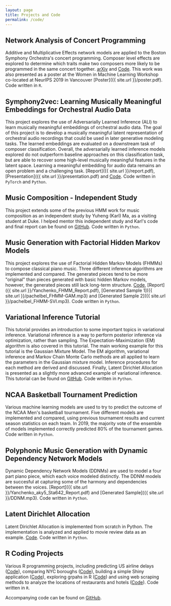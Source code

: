 ```yaml
---
layout: page
title: Projects and Code
permalink: /code/
---
```



## Network Analysis of Concert Programming
Additive and Multiplicative Effects network models are applied to the Boston Symphony Orchestra's concert programming. Composer level effects are explored to determine which traits make two composers more likely to be programmed in the same concert together. [arXiv](https://arxiv.org/abs/2009.07887) and [Code](https://github.com/aky4wn/Network-Programming).  This work was also presented as a poster at the Women in Machine Learning Workshop co-located at NeurIPS 2019 in Vancouver  [Poster]({{ site.url }}/poster.pdf). Code written in ``R``.


## Symphony2vec: Learning Musically Meaningful Embeddings for Orchestral Audio Data
This project explores the use of Adversarially Learned Inference (ALI) to learn musically meaningful embeddings of orchestral audio data. The goal of this project is to develop a musically meaningful latent representation of orchestral audio recordings that could be used in later generative modeling tasks. The learned embeddings are evaluated on a downstream task of
composer classification. Overall, the adversarially learned inference models explored do not outperform baseline approaches on this classification task, but are able to recover some high-level musically meaningful features in the latent space. Learning a meaningful embedding for audio data remains an open problem and a challenging task. [Report]({{ site.url }}/report.pdf), [Presentation]({{ site.url }}/presentation.pdf) and [Code](https://github.com/aky4wn/Symphony2vec). Code written in ``PyTorch`` and ``Python``.

## Music Composition - Independent Study
This project extends some of the previous HMM work for music composition as an independent study by Yuheng (Karl) Ma, as a visiting student at Duke.  I helped mentor this independent study and Karl's code and final report can be found on [GitHub](https://github.com/aky4wn/Music_Composition-Independent_Study). Code written in ``Python``.

## Music Generation with Factorial Hidden Markov Models
This project explores the use of Factorial Hidden Markov Models (FHMMs) to compose classical piano music.  Three different inference algorithms are implemented and compared. The generated pieces tend to be more "original" than pieces generated with basic hidden Markov models, however, the generated pieces still lack  long-term structure.  [Code](https://github.com/aky4wn/Sta863_FHMM), [Report]({{ site.url }}/Yanchenko_FHMM_Report.pdf), [Generated Sample 1]({{ site.url }}/pachelbel_FHMM-GAM.mp3) and [Generated Sample 2]({{ site.url }}/pachelbel_FHMM-SVI.mp3). Code written in ``Python``.

## Variational Inference Tutorial
This tutorial provides an introduction to some important topics in variational inference.  Variational inference is a way to perform posterior inference via optimization, rather than sampling.  The Expectation-Maximization (EM) algorithm is also covered in this tutorial.  The main working example for this tutorial is the Gaussian Mixture Model.  The EM algorithm, variational inference and Markov Chain Monte Carlo methods are all applied to learn the parameters in the Gaussian mixture model.  Inference procedures for each method are derived and discussed. Finally, Latent Dirichlet Allocation is presented as a slightly more advanced example of variational inference.  This tutorial can be found on [GitHub](https://github.com/aky4wn/Tutorials/tree/master/Variational_Inference). Code written in ``Python``.

## NCAA Basketball Tournament Prediction
Various machine learning models are used to try to predict the outcome of the NCAA Men's basketball tournament.  Five different models are implemented and compared, using previous tournament results and current season statistics on each team. In 2019, the majority vote of the ensemble of models implemented correctly predicted 80% of the tournament games.  Code written in ``Python``.

## Polyphonic Music Generation with Dynamic Dependency Network Models 
Dynamic Dependency Network Models (DDNMs) are used to model a four part piano piece, which each voice modeled distinctly.  The DDNM models are succesful at capturing some of the harmony and dependencies between the voices. [Report]({{ site.url }}/Yanchenko_aky5_Sta642_Report.pdf) and [Generated Sample]({{ site.url }}/DDNM.mp3). Code written in ``Python``.

## Latent Dirichlet Allocation
Latent Dirichlet Allocation is implemented from scratch in Python. The implementation is analyzed and applied to movie review data as an example. [Code](https://github.com/aky4wn/663FinalProject). Code written in ``Python``.

## R Coding Projects
Various R programming projects, including predicting US airline delays ([Code](https://github.com/aky4wn/Predictive-Modeling---Airline-Delays)), comparing NYC boroughs ([Code](https://github.com/aky4wn/NYC-Boroughs-Modeling)), building a simple Shiny application ([Code](https://github.com/aky4wn/Shiny-Bayesian-Analysis)), exploring grpahs in R ([Code](https://github.com/aky4wn/Graphs-in-R)) and using web scraping methods to analyze the locations of restaurants and hotels ([Code](https://github.com/aky4wn/Web-Scraping)). Code written in ``R``.


Accompanying code can be found on [GitHub](https://github.com/aky4wn/).
